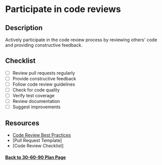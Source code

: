 # Participate in code reviews

## Description

Actively participate in the code review process by reviewing others' code and providing constructive feedback.

## Checklist

- [ ] Review pull requests regularly
- [ ] Provide constructive feedback
- [ ] Follow code review guidelines
- [ ] Check for code quality
- [ ] Verify test coverage
- [ ] Review documentation
- [ ] Suggest improvements

## Resources

- [Code Review Best Practices](https://google.github.io/eng-practices/review/)
- [Pull Request Template]
- [Code Review Checklist]

#### [Back to 30-60-90 Plan Page](../README.md)
